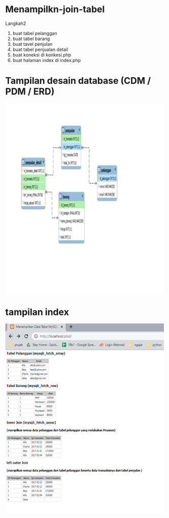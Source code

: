 # Menampilkn-join-tabel
Langkah2  

1. buat tabel pelanggan
2. buat tabel barang
3. buat tavel penjulan
4. buat tabel penjualan detail
5. buat koneksi  di konkesi.php
6. buat halaman index di index.php


# Tampilan desain database (CDM / PDM / ERD)

<img src="Capture.PNG" alt="Girl in a jacket" width="500" height="600">


# tampilan index
<img src="home.PNG" alt="Girl in a jacket" width="500" height="600">
